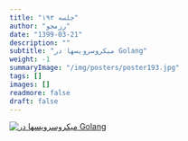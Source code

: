 ```yaml
---
title: "جلسه ۱۹۳"
author: "رزمجو"
date: "1399-03-21"
description: ""
subtitle: "میکروسرویسها در Golang"
weight: -1
summaryImage: "/img/posters/poster193.jpg"
tags: []
images: []
readmore: false
draft: false
---
```

[![میکروسرویسها در Golang](/img/posters/poster193.jpg)](/img/posters/poster193.jpg)
